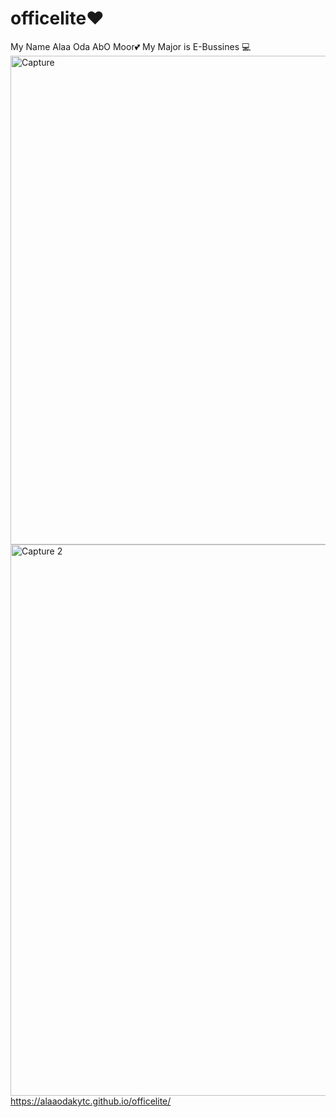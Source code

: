 # officelite❤
My Name Alaa Oda AbO Moor💕
My Major is E-Bussines 💻
<img width="782" alt="Capture" src="https://user-images.githubusercontent.com/102269222/160231564-504e38f7-4c0c-4e74-a201-c802af707bde.PNG">
<img width="882" alt="Capture 2" src="https://user-images.githubusercontent.com/102269222/160231608-7aedbd71-41a0-44cb-a247-ded468010724.PNG">
https://alaaodakytc.github.io/officelite/
